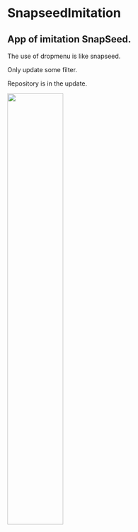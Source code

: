 # SnapseedImitation
## App of imitation SnapSeed.

The use of dropmenu is like snapseed.

Only update some filter.

Repository is in the update.
  
<img src="http://note.youdao.com/yws/public/resource/ade630c8178b4896e64d08ac5d68d380/xmlnote/E00801BCEAFE4E83811BD9731B126908/11150.png" width = "50%" />

